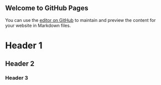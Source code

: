 ## Welcome to GitHub Pages

You can use the [editor on GitHub](https://github.com/Sarah9929/test/edit/master/README.md) to maintain and preview the content for your website in Markdown files.

# Header 1
## Header 2
### Header 3
